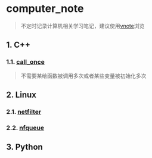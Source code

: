# computer_note

>不定时记录计算机相关学习笔记，建议使用[vnote](https://github.com/vnotex/vnote)浏览
 
## 1. C++
### 1.1. [call_once](C++/call_once.md)
>不需要某给函数被调用多次或者某些变量被初始化多次
 
## 2. Linux
### 2.1. [netfilter](Linux/netfilter.md)
### 2.2. [nfqueue](Linux/nfqueue.md)
 
## 3. Python
     
